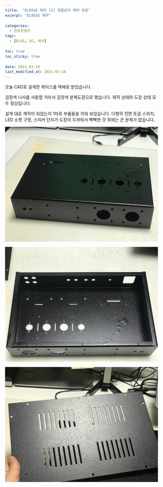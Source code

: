 ```yaml
---
title:  "EL95SE 제작 [2] 엔클로저 제작 완료"
excerpt: "EL95SE 제작"

categories:
  - 진공관앰프
tags:
  - [EL95, SE, 제작]

toc: true
toc_sticky: true
 
date: 2021-03-18
last_modified_at: 2021-03-18
---
```

오늘 CAD로 설계한 케이스를 택배로 받았습니다.

검정색 나사를 사용할 거라서 검정색 분체도장으로 했습니다. 제작 상태와 도장 상태 모두 정상입니다.

설계 대로 제작이 되었는지 1차로 부품들을 끼워 보았습니다. 다행히 전면 토글 스위치, LED 소켓 구멍, 스피커 단자가 도장이 두꺼워서 빡빡한 것 외에는 큰 문제가 없습니다.  

![EL95SE PRJ1 12](/assets/images/EL95SE_PRJ1_12.jpg)

![EL95SE PRJ1 13](/assets/images/EL95SE_PRJ1_13.jpg)

![EL95SE PRJ1 14](/assets/images/EL95SE_PRJ1_14.jpg)